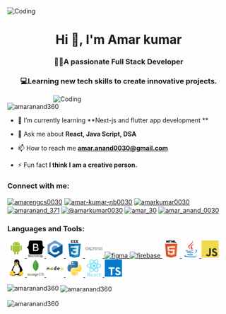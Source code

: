 
<img src="https://www.digitalsolutionservices.com/img/services/web%20development.gif" alt="Coding" >
<h1 align="center">Hi 👋, I'm Amar kumar</h1>
<h3 align="center"> 👨‍💻A passionate Full Stack Developer </h3>
<h3 align="center"> 💻Learning new tech skills to create innovative projects.</h3>
<img align="right"  width="400"src="https://media.tenor.com/qJ5evVs-_uUAAAAC/coding.gif" alt="Coding">



<p align="left"> <img src="https://komarev.com/ghpvc/?username=amaranand360&label=Profile%20views&color=0e75b6&style=flat" alt="amaranand360" /> </p>

- 🌱 I’m currently learning **Next-js and flutter app development **

- 💬 Ask me about **React, Java Script, DSA**

- 📫 How to reach me **amar.anand0030@gmail.com**

- ⚡ Fun fact **I think I am a creative person.**

<h3 align="left">Connect with me:</h3>
<p align="left">
<a href="https://twitter.com/amarengcs0030" target="blank"><img align="center" src="https://raw.githubusercontent.com/rahuldkjain/github-profile-readme-generator/master/src/images/icons/Social/twitter.svg" alt="amarengcs0030" height="30" width="40" /></a>
<a href="https://linkedin.com/in/amar-kumar-nb0030" target="blank"><img align="center" src="https://raw.githubusercontent.com/rahuldkjain/github-profile-readme-generator/master/src/images/icons/Social/linked-in-alt.svg" alt="amar-kumar-nb0030" height="30" width="40" /></a>
<a href="https://fb.com/amarkumar0030" target="blank"><img align="center" src="https://raw.githubusercontent.com/rahuldkjain/github-profile-readme-generator/master/src/images/icons/Social/facebook.svg" alt="amarkumar0030" height="30" width="40" /></a>
<a href="https://instagram.com/amaranand_371" target="blank"><img align="center" src="https://raw.githubusercontent.com/rahuldkjain/github-profile-readme-generator/master/src/images/icons/Social/instagram.svg" alt="amaranand_371" height="30" width="40" /></a>
<a href="https://www.youtube.com/c/@amarkumar0030" target="blank"><img align="center" src="https://raw.githubusercontent.com/rahuldkjain/github-profile-readme-generator/master/src/images/icons/Social/youtube.svg" alt="@amarkumar0030" height="30" width="40" /></a>
<a href="https://www.codechef.com/users/amar_30" target="blank"><img align="center" src="https://cdn.jsdelivr.net/npm/simple-icons@3.1.0/icons/codechef.svg" alt="amar_30" height="30" width="40" /></a>
<a href="https://www.leetcode.com/amar_anand_0030" target="blank"><img align="center" src="https://raw.githubusercontent.com/rahuldkjain/github-profile-readme-generator/master/src/images/icons/Social/leet-code.svg" alt="amar_anand_0030" height="30" width="40" /></a>
</p>

<h3 align="left">Languages and Tools:</h3>
<p align="left"> <a href="https://developer.android.com" target="_blank" rel="noreferrer"> <img src="https://raw.githubusercontent.com/devicons/devicon/master/icons/android/android-original-wordmark.svg" alt="android" width="40" height="40"/> </a> <a href="https://getbootstrap.com" target="_blank" rel="noreferrer"> <img src="https://raw.githubusercontent.com/devicons/devicon/master/icons/bootstrap/bootstrap-plain-wordmark.svg" alt="bootstrap" width="40" height="40"/> </a> <a href="https://www.cprogramming.com/" target="_blank" rel="noreferrer"> <img src="https://raw.githubusercontent.com/devicons/devicon/master/icons/c/c-original.svg" alt="c" width="40" height="40"/> </a> <a href="https://www.w3schools.com/css/" target="_blank" rel="noreferrer"> <img src="https://raw.githubusercontent.com/devicons/devicon/master/icons/css3/css3-original-wordmark.svg" alt="css3" width="40" height="40"/> </a> <a href="https://expressjs.com" target="_blank" rel="noreferrer"> <img src="https://raw.githubusercontent.com/devicons/devicon/master/icons/express/express-original-wordmark.svg" alt="express" width="40" height="40"/> </a> <a href="https://www.figma.com/" target="_blank" rel="noreferrer"> <img src="https://www.vectorlogo.zone/logos/figma/figma-icon.svg" alt="figma" width="40" height="40"/> </a> <a href="https://firebase.google.com/" target="_blank" rel="noreferrer"> <img src="https://www.vectorlogo.zone/logos/firebase/firebase-icon.svg" alt="firebase" width="40" height="40"/> </a> <a href="https://www.w3.org/html/" target="_blank" rel="noreferrer"> <img src="https://raw.githubusercontent.com/devicons/devicon/master/icons/html5/html5-original-wordmark.svg" alt="html5" width="40" height="40"/> </a> <a href="https://www.java.com" target="_blank" rel="noreferrer"> <img src="https://raw.githubusercontent.com/devicons/devicon/master/icons/java/java-original.svg" alt="java" width="40" height="40"/> </a> <a href="https://developer.mozilla.org/en-US/docs/Web/JavaScript" target="_blank" rel="noreferrer"> <img src="https://raw.githubusercontent.com/devicons/devicon/master/icons/javascript/javascript-original.svg" alt="javascript" width="40" height="40"/> </a> <a href="https://www.linux.org/" target="_blank" rel="noreferrer"> <img src="https://raw.githubusercontent.com/devicons/devicon/master/icons/linux/linux-original.svg" alt="linux" width="40" height="40"/> </a> <a href="https://www.mongodb.com/" target="_blank" rel="noreferrer"> <img src="https://raw.githubusercontent.com/devicons/devicon/master/icons/mongodb/mongodb-original-wordmark.svg" alt="mongodb" width="40" height="40"/> </a> <a href="https://nodejs.org" target="_blank" rel="noreferrer"> <img src="https://raw.githubusercontent.com/devicons/devicon/master/icons/nodejs/nodejs-original-wordmark.svg" alt="nodejs" width="40" height="40"/> </a> <a href="https://www.python.org" target="_blank" rel="noreferrer"> <img src="https://raw.githubusercontent.com/devicons/devicon/master/icons/python/python-original.svg" alt="python" width="40" height="40"/> </a> <a href="https://reactjs.org/" target="_blank" rel="noreferrer"> <img src="https://raw.githubusercontent.com/devicons/devicon/master/icons/react/react-original-wordmark.svg" alt="react" width="40" height="40"/> </a> <a href="https://www.typescriptlang.org/" target="_blank" rel="noreferrer"> <img src="https://raw.githubusercontent.com/devicons/devicon/master/icons/typescript/typescript-original.svg" alt="typescript" width="40" height="40"/> </a> </p>

<p><img align="left" src="https://github-readme-stats.vercel.app/api/top-langs?username=amaranand360&show_icons=true&locale=en&layout=compact" alt="amaranand360" /></p>

<p>&nbsp;<img align="center" src="https://github-readme-stats.vercel.app/api?username=amaranand360&show_icons=true&locale=en" alt="amaranand360" /></p>

<p><img align="center" src="https://github-readme-streak-stats.herokuapp.com/?user=amaranand360&" alt="amaranand360" /></p>
